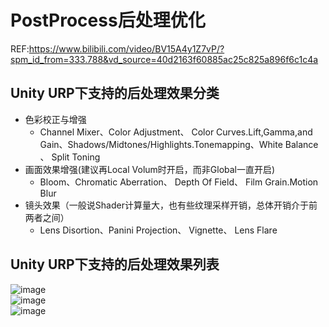 # PostProcess后处理优化
REF:https://www.bilibili.com/video/BV15A4y1Z7vP/?spm_id_from=333.788&vd_source=40d2163f60885ac25c825a896f6c1c4a
## Unity URP下支持的后处理效果分类

* 色彩校正与增强
  * Channel Mixer、Color Adjustment、 Color Curves.Lift,Gamma,and Gain、Shadows/Midtones/Highlights.Tonemapping、White Balance 、 Split Toning
* 画面效果增强(建议再Local Volum时开启，而非Global一直开启)
  * Bloom、Chromatic Aberration、 Depth Of Field、 Film Grain.Motion Blur
* 镜头效果（一般说Shader计算量大，也有些纹理采样开销，总体开销介于前两者之间）
  * Lens Disortion、Panini Projection、 Vignette、 Lens Flare

## Unity URP下支持的后处理效果列表
![image](https://github.com/ThereAreBearsComing/aBookOFtechArt/assets/74708198/8b46f821-dc6d-4ff5-86bb-713a868384c0)
<br>![image](https://github.com/ThereAreBearsComing/aBookOFtechArt/assets/74708198/963956d4-faa4-41b2-90c4-fd1c21428ad0)
<br>![image](https://github.com/ThereAreBearsComing/aBookOFtechArt/assets/74708198/3a90266c-53b2-4755-8186-8ef1c429e167)






